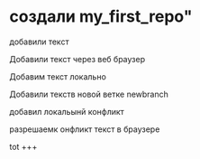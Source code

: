 # создали my_first_repo" 
добавили текст 

Добавили текст через веб браузер

Добавим текст локально

Добавили текств новой ветке newbranch


добавил локальынй конфликт

разрешаемк онфликт текст в браузере

tot +++ 